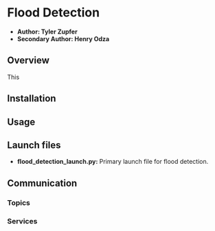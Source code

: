 # Flood Detection

* **Author: Tyler Zupfer**
* **Secondary Author: Henry Odza**

## Overview
This 

## Installation

## Usage

## Launch files

* **flood_detection_launch.py:**  Primary launch file for flood detection.

## Communication

### Topics

### Services

